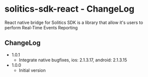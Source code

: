 # solitics-sdk-react - ChangeLog
 
React native bridge for Solitics SDK is a library that allow it's users to perform Real-Time Events Reporting

## ChangeLog
- 1.0.1
    - Integrate native bugfixes, ios: 2.1.3.17, android: 2.1.3.15
- 1.0.0
    - Initial version